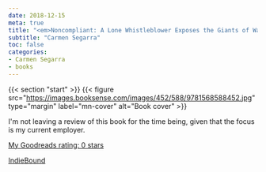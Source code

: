 ```yaml
---
date: 2018-12-15
meta: true
title: "<em>Noncompliant: A Lone Whistleblower Exposes the Giants of Wall Street</em>"
subtitle: "Carmen Segarra"
toc: false
categories:
- Carmen Segarra
- books
---
```


{{< section "start" >}}
{{< figure src="https://images.booksense.com/images/452/588/9781568588452.jpg" type="margin" label="mn-cover" alt="Book cover" >}}

I'm not leaving a review of this book for the time being, given that the focus is my current employer.

[My Goodreads rating: 0 stars](https://www.goodreads.com/review/show/2611899344)  

[IndieBound](https://www.indiebound.org/book/9781568588452)
